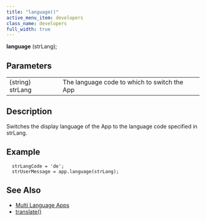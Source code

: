 ```yaml
---
title: "language()"
active_menu_item: developers
class_name: developers
full_width: true
---
```



**language** (strLang);

## Parameters

<table>
<tr>
<td width="170">
{string} strLang

</td>
<td width="1">
</td>
<td width="710">
The language code to which to switch the App

</td>
</tr>
</table>

## Description

Switches the display language of the App to the language code specified in strLang.

## Example

      strLangCode = 'de';  
      strUserMessage = app.language(strLang);   
     
   

## See Also

 - [Multi Language Apps](/developers/user-guide/product-guide/advanced-features/multi-language-apps/)
 - [translate()](/developers/user-guide/scripting-apis/client-api/multi-language-apps/translate)


